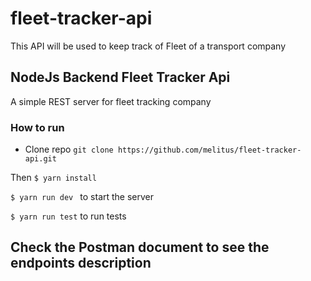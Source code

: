 # fleet-tracker-api
This API will be used to keep track of Fleet of a transport company 

## NodeJs Backend Fleet Tracker Api
A simple REST server for fleet tracking company

### How to run

* Clone repo
`git clone https://github.com/melitus/fleet-tracker-api.git`

Then
`$ yarn install`

`$ yarn run dev ` to start the server

`$ yarn run test` to run tests


## Check the Postman document to see the endpoints description
